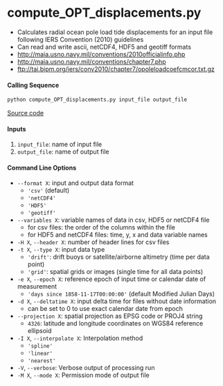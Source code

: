 compute_OPT_displacements.py
============================

 - Calculates radial ocean pole load tide displacements for an input file following IERS Convention (2010) guidelines
 - Can read and write ascii, netCDF4, HDF5 and geotiff formats
 - http://maia.usno.navy.mil/conventions/2010officialinfo.php
 - http://maia.usno.navy.mil/conventions/chapter7.php
 - ftp://tai.bipm.org/iers/conv2010/chapter7/opoleloadcoefcmcor.txt.gz

#### Calling Sequence
```bash
python compute_OPT_displacements.py input_file output_file
```
[Source code](https://github.com/tsutterley/pyTMD/blob/main/scripts/compute_OPT_displacements.py)

#### Inputs
 1. `input_file`: name of input file
 2. `output_file`: name of output file

#### Command Line Options
 - `--format X`: input and output data format
     * `'csv'` (default)
     * `'netCDF4'`
     * `'HDF5'`
     * `'geotiff'`
 - `--variables X`: variable names of data in csv, HDF5 or netCDF4 file
     * for csv files: the order of the columns within the file
     * for HDF5 and netCDF4 files: time, y, x and data variable names
 - `-H X`, `--header X`: number of header lines for csv files
 - `-t X`, `--type X`: input data type
     * `'drift'`: drift buoys or satellite/airborne altimetry (time per data point)
     * `'grid'`: spatial grids or images (single time for all data points)
 - `-e X`, `--epoch X`: reference epoch of input time or calendar date of measurement
     * `'days since 1858-11-17T00:00:00'` (default Modified Julian Days)
 - `-d X`, `--deltatime X`: input delta time for files without date information
     * can be set to 0 to use exact calendar date from epoch
 - `--projection X`: spatial projection as EPSG code or PROJ4 string
     * `4326`: latitude and longitude coordinates on WGS84 reference ellipsoid
 - `-I X`, `--interpolate X`: Interpolation method
     * `'spline'`
     * `'linear'`
     * `'nearest'`
 - `-V`, `--verbose`: Verbose output of processing run
 - `-M X`, `--mode X`: Permission mode of output file
